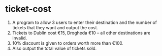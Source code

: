 # ticket-cost
1) A program to allow 3 users to enter their destination and the number of tickets that they want and output the cost. 
2) Tickets to Dublin cost €15, Drogheda €10 – all other destinations are invalid.
3) 10% discount is given to orders worth more than €100. 
4) Also output the total value of tickets sold.
